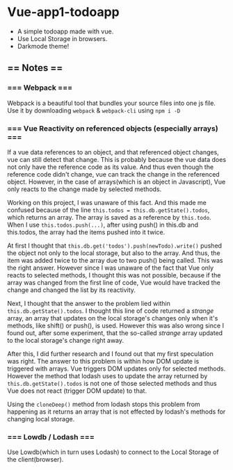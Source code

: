 # Vue-app1-todoapp
* A simple todoapp made with vue.
* Use Local Storage in browsers.
* Darkmode theme!

## == Notes == 

### === Webpack ===
Webpack is a beautiful tool that bundles your source files into one js file. Use it by downloading ```webpack``` & ```webpack-cli``` using ```npm i -D```

### === Vue Reactivity on referenced objects (especially arrays) ===

If a vue data references to an object, and that referenced object changes, vue can still detect that change. This is probably because the vue data does not only have the reference code as its value. And thus even though the reference code didn't change, vue can track the change in the referenced object. However, in the case of arrays(which is an object in Javascript), Vue only reacts to the change made by selected methods.

Working on this project, I was unaware of this fact. And this made me confused because of the line ```this.todos = this.db.getState().todos```, which returns an array. The array is saved as a reference by ```this.todo```. When I use ```this.todos.push(...)```, after using push() in this.db and this.todos, the array had the items pushed into it twice.

At first I thought that ```this.db.get('todos').push(newTodo).write()``` pushed the object not only to the local storage, but also to the array. And thus, the item was added twice to the array due to two push() being called. This was the right answer. However since I was unaware of the fact that Vue only reacts to selected methods, I thought this was not possible, because if the array was changed from the first line of code, Vue would have tracked the change and changed the list by its reactivity.

Next, I thought that the answer to the problem lied within ```this.db.getState().todos```. I thought this line of code returned a _strange_ array, an array that updates on the local storage's changes only when it's methods, like shift() or push(), is used. However this was also wrong since I found out, after some experiment, that the so-called _strange_ array updated to the local storage's change right away.

After this, I did further research and I found out that my first speculation was right. The answer to this problem is within how DOM update is triggered with arrays. Vue triggers DOM updates only for selected methods. However the method that lodash uses to update the array returned by ```this.db.getState().todos``` is not one of those selected methods and thus Vue does not react (trigger DOM update) to that.

Using the ```cloneDeep()``` method from lodash stops this problem from happening as it returns an array that is not effected by lodash's methods for changing local storage.

### === Lowdb / Lodash ===
Use Lowdb(which in turn uses Lodash) to connect to the Local Storage of the client(browser).

